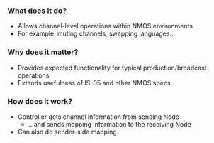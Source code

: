 ### What does it do?

- Allows channel-level operations within NMOS environments
 - For example: muting channels, swapping languages…

### Why does it matter?

- Provides expected functionality for typical production/broadcast operations
- Extends usefulness of IS-05 and other NMOS specs.

### How does it work?

- Controller gets channel information from sending Node
  - …and sends mapping information to the receiving Node
- Can also do sender-side mapping

